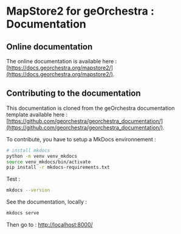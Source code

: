 # MapStore2 for geOrchestra : Documentation


## Online documentation

The online documentation is available here : [https://docs.georchestra.org/mapstore2/](https://docs.georchestra.org/mapstore2/).


## Contributing to the documentation

This documentation is cloned from the geOrchestra documentation template available here : [https://github.com/georchestra/georchestra_documentation/](https://github.com/georchestra/georchestra_documentation/).

To contribute, you have to setup a MkDocs environnement :

```bash
# install mkdocs
python -m venv venv_mkdocs
source venv_mkdocs/bin/activate
pip install -r mkdocs-requirements.txt
```

Test :

```bash
mkdocs --version
```

See the documentation, locally :

```bash
mkdocs serve
```

Then go to : [http://localhost:8000/](http://localhost:8000/)



